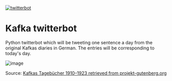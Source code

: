[![twitterbot](https://github.com/hhnnhh/twitterbot/actions/workflows/twitterbot.yml/badge.svg)](https://github.com/hhnnhh/twitterbot/actions/workflows/twitterbot.yml)

# Kafka twitterbot

Python twitterbot which will be tweeting one sentence a day from the original Kafkas diaries in German. The entries will be corresponding to today's day.

![image](https://user-images.githubusercontent.com/32333241/179227177-c6da8a43-b07e-4991-b0e2-81087446a5f0.png)

Source: [Kafkas Tagebücher 1910–1923 retrieved from projekt-gutenberg.org](https://www.projekt-gutenberg.org/kafka/tagebuch/tagebuch.html)
